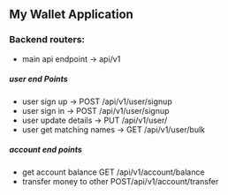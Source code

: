 ## My Wallet Application

### Backend routers:

- main api endpoint -> api/v1

##### user end Points

- user sign up -> POST /api/v1/user/signup
- user sign in -> POST /api/v1/user/signup
- user update details -> PUT /api/v1/user/
- user get matching names -> GET /api/v1/user/bulk

##### account end points

- get account balance GET /api/v1/account/balance
- transfer money to other POST/api/v1/account/transfer
